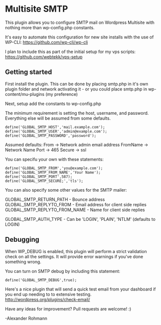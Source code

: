 Multisite SMTP
=================

This plugin allows you to configure SMTP mail on Wordpress Multisite with nothing more than wp-config.php constants. 

It's easy to automate this configuration for new site installs with the use of WP-CLI: https://github.com/wp-cli/wp-cli

I plan to include this as part of the initial setup for my vps scripts: https://github.com/webtekk/vps-setup

Getting started
---------------
First install the plugin. This can be done by placing smtp.php in it's own plugin folder and network activating it - or you could place smtp.php in wp-content/mu-plugins (my preference)

Next, setup add the constants to wp-config.php

The minimum requirement is setting the host, username, and password. Everything else will be assumed from some defaults.
```
define('GLOBAL_SMTP_HOST','mail.example.com');
define('GLOBAL_SMTP_USER','admin@example.com');
define('GLOBAL_SMTP_PASSWORD','password');
```

Assumed defaults:
From -> Network admin email address
FromName -> Network Name
Port -> 465
Secure -> ssl

You can specifu your own with these statements:
```
define('GLOBAL_SMTP_FROM','you@example.com');
define('GLOBAL_SMTP_FROM_NAME','Your Name');
define('GLOBAL_SMTP_PORT',587);
define('GLOBAL_SMTP_SECURE;','tls');
```

You can also specify some other values for the SMTP mailer:

GLOBAL_SMTP_RETURN_PATH - Bounce address
GLOBAL_SMTP_REPLYTO_FROM - Email address for client side replies
GLOBAL_SMTP_REPLYTO_FROM_NAME - Name for client side replies

GLOBAL_SMTP_AUTH_TYPE - Can be 'LOGIN', 'PLAIN', 'NTLM' (defaults to LOGIN)

Debugging
---------

When WP_DEBUG is enabled, this plugin will perform a strict validation check on all the settings. It will provide error warnings if you've done something wrong.

You can turn on SMTP debug by including this statement:

`define('GLOBAL_SMTP_DEBUG',true);`

Here's a nice plugin that will send a quick test email from your dashboard if you end up needing to to extensive testing.
http://wordpress.org/plugins/check-email/

Have any ideas for improvement? Pull requests are welcome! :)

-Alexander Rohmann